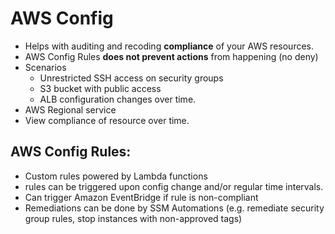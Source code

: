 # AWS Config

- Helps with auditing and recoding **compliance** of your AWS resources.
- AWS Config Rules **does not prevent actions** from happening (no deny)
- Scenarios
  - Unrestricted SSH access on security groups
  - S3 bucket with public access
  - ALB configuration changes over time.
- AWS Regional service
- View compliance of resource over time.



## AWS Config Rules:

- Custom rules powered by Lambda functions
- rules can be triggered upon config change and/or regular time intervals.
- Can trigger Amazon EventBridge if rule is non-compliant
- Remediations can be done by SSM Automations (e.g. remediate security group rules, stop instances with non-approved tags)